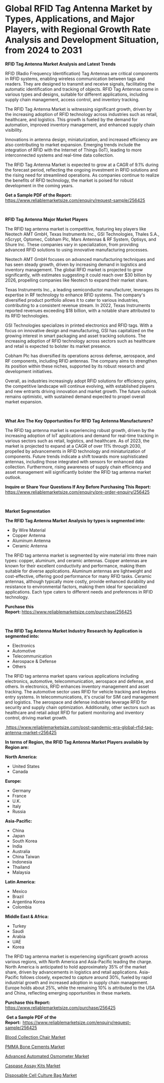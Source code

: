 <p><h1>Global RFID Tag Antenna Market by Types, Applications, and Major Players, with Regional Growth Rate Analysis and Development Situation, from 2024 to 2031</h1></p><p><strong>RFID Tag Antenna Market Analysis and Latest Trends</strong></p>
<p><p>RFID (Radio Frequency Identification) Tag Antennas are critical components in RFID systems, enabling wireless communication between tags and readers. They are designed to transmit and receive signals, facilitating the automatic identification and tracking of objects. RFID Tag Antennas come in various types and designs, suitable for different applications, including supply chain management, access control, and inventory tracking.</p><p>The RFID Tag Antenna Market is witnessing significant growth, driven by the increasing adoption of RFID technology across industries such as retail, healthcare, and logistics. This growth is fueled by the demand for automation, improved inventory management, and enhanced supply chain visibility. </p><p>Innovations in antenna design, miniaturization, and increased efficiency are also contributing to market expansion. Emerging trends include the integration of RFID with the Internet of Things (IoT), leading to more interconnected systems and real-time data collection. </p><p>The RFID Tag Antenna Market is expected to grow at a CAGR of 9.1% during the forecast period, reflecting the ongoing investment in RFID solutions and the rising need for streamlined operations. As companies continue to realize the benefits of RFID technology, the market is poised for robust development in the coming years.</p></p>
<p><strong>Get a Sample PDF of the Report:&nbsp;</strong> <a href="https://www.reliablemarketsize.com/enquiry/request-sample/256425?utm_campaign=1817&utm_medium=2&utm_source=Github&utm_content=ia&utm_term=31102024&utm_id=rfid-tag-antenna">https://www.reliablemarketsize.com/enquiry/request-sample/256425</a></p>
<p>&nbsp;</p>
<p><strong>RFID Tag Antenna Major Market Players</strong></p>
<p><p>The RFID tag antenna market is competitive, featuring key players like Neotech AMT GmbH, Texas Instruments Inc., GSI Technologies, Thales S.A., nScrypt, Optomec, Cobham Plc, Mars Antennas & RF System, Optisys, and Shure Inc. These companies vary in specialization, from providing advanced RFID solutions to using innovative manufacturing processes.</p><p>Neotech AMT GmbH focuses on advanced manufacturing techniques and has seen steady growth, driven by increasing demand in logistics and inventory management. The global RFID market is projected to grow significantly, with estimates suggesting it could reach over $30 billion by 2026, propelling companies like Neotech to expand their market share.</p><p>Texas Instruments Inc., a leading semiconductor manufacturer, leverages its expertise in RF technology to enhance RFID systems. The company's diversified product portfolio allows it to cater to various industries, contributing to a consistent revenue stream. In 2022, Texas Instruments reported revenues exceeding $18 billion, with a notable share attributed to its RFID technologies.</p><p>GSI Technologies specializes in printed electronics and RFID tags. With a focus on innovative design and manufacturing, GSI has capitalized on the growing interest in smart packaging and asset tracking solutions. The increasing adoption of RFID technology across sectors such as healthcare and retail is expected to bolster its market presence.</p><p>Cobham Plc has diversified its operations across defense, aerospace, and RF components, including RFID antennas. The company aims to strengthen its position within these niches, supported by its robust research and development initiatives.</p><p>Overall, as industries increasingly adopt RFID solutions for efficiency gains, the competitive landscape will continue evolving, with established players and new entrants driving innovation and market growth. The future outlook remains optimistic, with sustained demand expected to propel overall market expansion.</p></p>
<p>&nbsp;</p>
<p><strong>What Are The Key Opportunities For RFID Tag Antenna Manufacturers?</strong></p>
<p><p>The RFID tag antenna market is experiencing robust growth, driven by the increasing adoption of IoT applications and demand for real-time tracking in various sectors such as retail, logistics, and healthcare. As of 2023, the market is projected to expand at a CAGR of over 11% through 2030, propelled by advancements in RFID technology and miniaturization of components. Future trends indicate a shift towards more sophisticated antennas, including those integrated with sensors for enhanced data collection. Furthermore, rising awareness of supply chain efficiency and asset management will significantly bolster the RFID tag antenna market outlook.</p></p>
<p><strong>Inquire or Share Your Questions If Any Before Purchasing This Report:</strong> <a href="https://www.reliablemarketsize.com/enquiry/pre-order-enquiry/256425?utm_campaign=1817&utm_medium=2&utm_source=Github&utm_content=ia&utm_term=31102024&utm_id=rfid-tag-antenna">https://www.reliablemarketsize.com/enquiry/pre-order-enquiry/256425</a></p>
<p>&nbsp;</p>
<p><strong>Market Segmentation</strong></p>
<p><strong>The RFID Tag Antenna Market Analysis by types is segmented into:</strong></p>
<p><ul><li>By Wire Material</li><li>Copper Antenna</li><li>Aluminum Antenna</li><li>Ceramic Antenna</li></ul></p>
<p><p>The RFID tag antenna market is segmented by wire material into three main types: copper, aluminum, and ceramic antennas. Copper antennas are known for their excellent conductivity and performance, making them suitable for diverse applications. Aluminum antennas are lightweight and cost-effective, offering good performance for many RFID tasks. Ceramic antennas, although typically more costly, provide enhanced durability and resistance to environmental factors, making them ideal for specialized applications. Each type caters to different needs and preferences in RFID technology.</p></p>
<p><strong>Purchase this Report:&nbsp;</strong><a href="https://www.reliablemarketsize.com/purchase/256425?utm_campaign=1817&utm_medium=2&utm_source=Github&utm_content=ia&utm_term=31102024&utm_id=rfid-tag-antenna">https://www.reliablemarketsize.com/purchase/256425</a></p>
<p>&nbsp;</p>
<p><strong>The RFID Tag Antenna Market Industry Research by Application is segmented into:</strong></p>
<p><ul><li>Electronics</li><li>Automotive</li><li>Telecommunication</li><li>Aerospace & Defense</li><li>Others</li></ul></p>
<p><p>The RFID tag antenna market spans various applications including electronics, automotive, telecommunication, aerospace and defense, and others. In electronics, RFID enhances inventory management and asset tracking. The automotive sector uses RFID for vehicle tracking and keyless entry systems. In telecommunications, it's crucial for SIM card management and logistics. The aerospace and defense industries leverage RFID for security and supply chain optimization. Additionally, other sectors such as healthcare and retail adopt RFID for patient monitoring and inventory control, driving market growth.</p></p>
<p><a href="https://www.reliablemarketsize.com/post-pandemic-era-global-rfid-tag-antenna-market-r256425?utm_campaign=1817&utm_medium=2&utm_source=Github&utm_content=ia&utm_term=31102024&utm_id=rfid-tag-antenna">&nbsp;https://www.reliablemarketsize.com/post-pandemic-era-global-rfid-tag-antenna-market-r256425</a></p>
<p><strong>In terms of Region, the RFID Tag Antenna Market Players available by Region are:</strong></p>
<p>
    <p> <strong> North America: </strong>
        <ul>
            <li>United States</li>
            <li>Canada</li>
        </ul>
        </p> 
    <p> <strong> Europe: </strong>
        <ul>
            <li>Germany</li>
            <li>France</li>
            <li>U.K.</li>
            <li>Italy</li>
            <li>Russia</li>
        </ul>
        </p> 
    <p> <strong> Asia-Pacific: </strong>
        <ul>
            <li>China</li>
            <li>Japan</li>
            <li>South Korea</li>
            <li>India</li>
            <li>Australia</li>
            <li>China Taiwan</li>
            <li>Indonesia</li>
            <li>Thailand</li>
            <li>Malaysia</li>
        </ul>
        </p> 
    <p> <strong> Latin America: </strong>
        <ul>
            <li>Mexico</li>
            <li>Brazil</li>
            <li>Argentina Korea</li>
            <li>Colombia</li>
        </ul>
        </p> 
    <p> <strong> Middle East & Africa: </strong>
        <ul>
            <li>Turkey</li>
            <li>Saudi</li>
            <li>Arabia</li>
            <li>UAE</li>
            <li>Korea</li>
        </ul>
    </p>
    </p>
<p><p>The RFID tag antenna market is experiencing significant growth across various regions, with North America and Asia-Pacific leading the charge. North America is anticipated to hold approximately 35% of the market share, driven by advancements in logistics and retail applications. Asia-Pacific follows closely, expected to capture around 30%, fueled by rapid industrial growth and increased adoption in supply chain management. Europe holds about 25%, while the remaining 10% is attributed to the USA and China, reflecting emerging opportunities in these markets.</p></p>
<p><strong>Purchase this Report: </strong><a href="https://www.reliablemarketsize.com/purchase/256425?utm_campaign=1817&utm_medium=2&utm_source=Github&utm_content=ia&utm_term=31102024&utm_id=rfid-tag-antenna">https://www.reliablemarketsize.com/purchase/256425</a></p>
<p>&nbsp;<strong>Get a Sample PDF of the Report:&nbsp;&nbsp;</strong><a href="https://www.reliablemarketsize.com/enquiry/request-sample/256425?utm_campaign=1817&utm_medium=2&utm_source=Github&utm_content=ia&utm_term=31102024&utm_id=rfid-tag-antenna">https://www.reliablemarketsize.com/enquiry/request-sample/256425</a></p>
<p><strong></strong></p>
<p><p><a href="https://www.linkedin.com/pulse/global-blood-collection-chair-market-sector2024-2031-sxfte?utm_campaign=1817&utm_medium=2&utm_source=Github&utm_content=ia&utm_term=31102024&utm_id=rfid-tag-antenna">Blood Collection Chair Market</a></p><p><a href="https://www.linkedin.com/pulse/pmma-bone-cements-market-size-type-product-global-industry-z5ine?utm_campaign=1817&utm_medium=2&utm_source=Github&utm_content=ia&utm_term=31102024&utm_id=rfid-tag-antenna">PMMA Bone Cements Market</a></p><p><a href="https://issuu.com/reportprime-2/docs/advanced-automated-osmometer-market_f39af688c0e69c?utm_campaign=1817&utm_medium=2&utm_source=Github&utm_content=ia&utm_term=31102024&utm_id=rfid-tag-antenna">Advanced Automated Osmometer Market</a></p><p><a href="https://www.linkedin.com/pulse/caspase-assay-kits-market-global-share-ranking-overall-fml5e?utm_campaign=1817&utm_medium=2&utm_source=Github&utm_content=ia&utm_term=31102024&utm_id=rfid-tag-antenna">Caspase Assay Kits Market</a></p><p><a href="https://www.linkedin.com/pulse/global-disposable-cell-culture-bag-market-forecast-sve8e?utm_campaign=1817&utm_medium=2&utm_source=Github&utm_content=ia&utm_term=31102024&utm_id=rfid-tag-antenna">Disposable Cell Culture Bag Market</a></p></p>